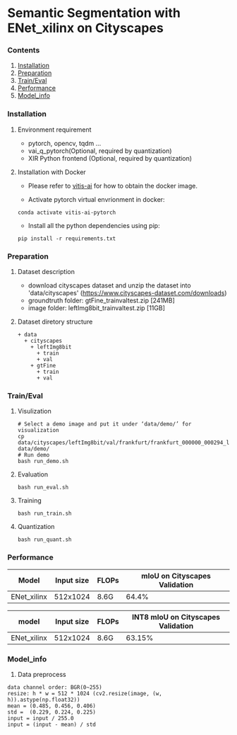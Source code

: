 # Semantic Segmentation with ENet_xilinx on Cityscapes
### Contents
1. [Installation](#installation)
2. [Preparation](#preparation)
3. [Train/Eval](#traineval)
4. [Performance](#performance)
5. [Model_info](#model_info)

### Installation

1. Environment requirement
    - pytorch, opencv, tqdm ...
    - vai_q_pytorch(Optional, required by quantization)
    - XIR Python frontend (Optional, required by quantization)

2. Installation with Docker

   - Please refer to [vitis-ai](https://github.com/Xilinx/Vitis-AI/tree/master/) for how to obtain the docker image.

   - Activate pytorch virtual envrionment in docker:
   ```shell
   conda activate vitis-ai-pytorch
   ```
   - Install all the python dependencies using pip:
   ```shell
   pip install -r requirements.txt
   ```

### Preparation

1. Dataset description
    - download cityscapes dataset and unzip the dataset into 'data/cityscapes' (https://www.cityscapes-dataset.com/downloads)
    - groundtruth folder: gtFine_trainvaltest.zip [241MB]
    - image folder: leftImg8bit_trainvaltest.zip [11GB]

2. Dataset diretory structure
   ```
   + data
     + cityscapes
       + leftImg8bit
         + train
         + val
       + gtFine
         + train
         + val
    ```

### Train/Eval
1. Visulization
    ```shell
    # Select a demo image and put it under ‘data/demo/’ for visualization
    cp data/cityscapes/leftImg8bit/val/frankfurt/frankfurt_000000_000294_leftImg8bit.png data/demo/
    # Run demo
    bash run_demo.sh
    ```
2. Evaluation
    ```shell
    bash run_eval.sh
    ```
3. Training
    ```shell
    bash run_train.sh
    ```
4. Quantization
    ```shell
    bash run_quant.sh
    ```

### Performance

| Model | Input size | FLOPs | mIoU on Cityscapes Validation|
|-------|------------|--------------|-------|
| ENet_xilinx| 512x1024 | 8.6G | 64.4% |


| model | Input size | FLOPs | INT8 mIoU on Cityscapes Validation |
|-------|------------|--------------|-------|
| ENet_xilinx | 512x1024 | 8.6G | 63.15% |


### Model_info

1. Data preprocess
  ```
  data channel order: BGR(0~255)                  
  resize: h * w = 512 * 1024 (cv2.resize(image, (w, h)).astype(np.float32))
  mean = (0.485, 0.456, 0.406)
  std =  (0.229, 0.224, 0.225)
  input = input / 255.0
  input = (input - mean) / std
  ``` 

